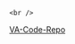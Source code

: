  <p align="center">

    <br />

<a href="https://github.com/department-of-veterans-affairs/va-code-project-template">VA-Code-Repo</a>
  </p>
</div>
